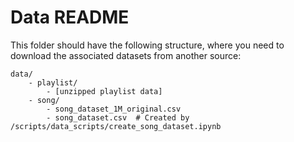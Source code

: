 # Data README

This folder should have the following structure, where
you need to download the associated datasets from another source:

```
data/
    - playlist/
        - [unzipped playlist data]
    - song/
        - song_dataset_1M_original.csv
        - song_dataset.csv  # Created by /scripts/data_scripts/create_song_dataset.ipynb
```